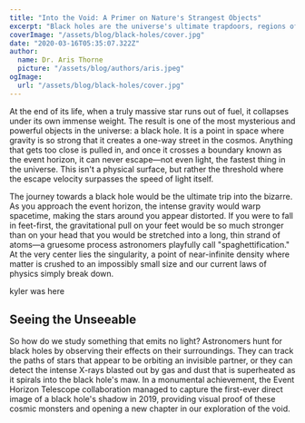 ```yaml
---
title: "Into the Void: A Primer on Nature's Strangest Objects"
excerpt: "Black holes are the universe's ultimate trapdoors, regions of spacetime where gravity is so intense that nothing can escape. Born from collapsed stars, these cosmic enigmas warp reality itself and challenge our understanding of physics. Let's explore what lies beyond the event horizon."
coverImage: "/assets/blog/black-holes/cover.jpg"
date: "2020-03-16T05:35:07.322Z"
author:
  name: Dr. Aris Thorne
  picture: "/assets/blog/authors/aris.jpeg"
ogImage:
  url: "/assets/blog/black-holes/cover.jpg"
---
```


At the end of its life, when a truly massive star runs out of fuel, it collapses under its own immense weight. The result is one of the most mysterious and powerful objects in the universe: a black hole. It is a point in space where gravity is so strong that it creates a one-way street in the cosmos. Anything that gets too close is pulled in, and once it crosses a boundary known as the event horizon, it can never escape—not even light, the fastest thing in the universe. This isn't a physical surface, but rather the threshold where the escape velocity surpasses the speed of light itself.

The journey towards a black hole would be the ultimate trip into the bizarre. As you approach the event horizon, the intense gravity would warp spacetime, making the stars around you appear distorted. If you were to fall in feet-first, the gravitational pull on your feet would be so much stronger than on your head that you would be stretched into a long, thin strand of atoms—a gruesome process astronomers playfully call "spaghettification." At the very center lies the singularity, a point of near-infinite density where matter is crushed to an impossibly small size and our current laws of physics simply break down.

kyler was here

## Seeing the Unseeable

So how do we study something that emits no light? Astronomers hunt for black holes by observing their effects on their surroundings. They can track the paths of stars that appear to be orbiting an invisible partner, or they can detect the intense X-rays blasted out by gas and dust that is superheated as it spirals into the black hole's maw. In a monumental achievement, the Event Horizon Telescope collaboration managed to capture the first-ever direct image of a black hole's shadow in 2019, providing visual proof of these cosmic monsters and opening a new chapter in our exploration of the void.
